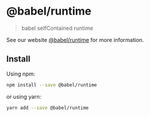 # @babel/runtime

> babel selfContained runtime

See our website [@babel/runtime](https://new.babeljs.io/docs/en/next/babel-runtime.html) for more information.

## Install

Using npm:

```sh
npm install --save @babel/runtime
```

or using yarn:

```sh
yarn add --save @babel/runtime
```
